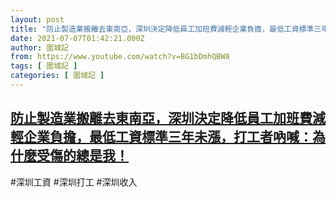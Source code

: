 ```yaml
---
layout: post
title: "防止製造業搬離去東南亞，深圳決定降低員工加班費減輕企業負擔，最低工資標準三年未漲，打工者吶喊：為什麼受傷的總是我！"
date: 2021-07-07T01:42:21.000Z
author: 圍城記
from: https://www.youtube.com/watch?v=BG1bDmhQBW8
tags: [ 圍城記 ]
categories: [ 圍城記 ]
---
```

<!--1625622141000-->
[防止製造業搬離去東南亞，深圳決定降低員工加班費減輕企業負擔，最低工資標準三年未漲，打工者吶喊：為什麼受傷的總是我！](https://www.youtube.com/watch?v=BG1bDmhQBW8)
------

<div>
#深圳工資 #深圳打工 #深圳收入
</div>
